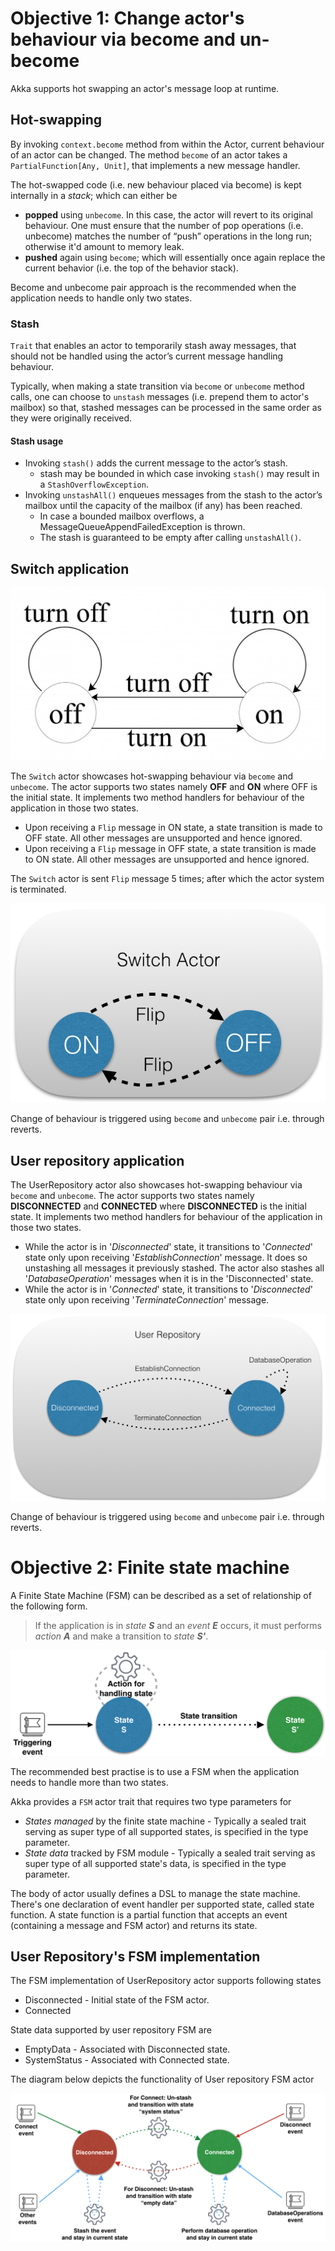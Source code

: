 Objective 1: Change actor's behaviour via become and un-become
================================================================

Akka supports hot swapping an actor's message loop at runtime.    

## Hot-swapping

By invoking `context.become` method from within the Actor, current behaviour of an actor can be changed. The method `become` of an actor takes a `PartialFunction[Any, Unit]`, that implements a new message handler.

The hot-swapped code (i.e. new behaviour placed via become) is kept internally in a _stack_; which can either be 
* **popped** using `unbecome`. In this case, the actor will revert to its original behaviour. One must ensure that the number of pop operations (i.e. unbecome) matches the number of “push” operations in the long run; otherwise it'd amount to memory leak. 
* **pushed** again using `become`; which will essentially once again replace the current behavior (i.e. the top of the behavior stack).

Become and unbecome pair approach is the recommended when the application needs to handle only two states.

### Stash

`Trait` that enables an actor to temporarily stash away messages, that should not be handled using the actor’s current message handling behaviour.

Typically, when making a state transition via `become` or `unbecome` method calls, one can choose to `unstash` messages (i.e. prepend them to actor's mailbox) so that, stashed messages can be processed in the same order as they were originally received.
 
#### Stash usage
 
 * Invoking `stash()` adds the current message to the actor’s stash. 
    * stash may be bounded in which case invoking `stash()` may result in a `StashOverflowException`.
 * Invoking `unstashAll()` enqueues messages from the stash to the actor’s mailbox until the capacity of the mailbox (if any) has been reached.
    * In case a bounded mailbox overflows, a MessageQueueAppendFailedException is thrown.
    * The stash is guaranteed to be empty after calling `unstashAll()`.

## Switch application

![Switch logic](docs/switch.jpg)

The `Switch` actor showcases hot-swapping behaviour via `become` and `unbecome`. 
The actor supports two states namely **OFF** and **ON** where OFF is the initial state. It implements two method handlers for behaviour of the application in those two states.
 * Upon receiving a `Flip` message in ON state, a state transition is made to OFF state. All other messages are unsupported and hence ignored.
 * Upon receiving a `Flip` message in OFF state, a state transition is made to ON state. All other messages are unsupported and hence ignored.

The `Switch` actor is sent `Flip` message 5 times; after which the actor system is terminated.

![Switch application](docs/switch.png)

Change of behaviour is triggered using `become` and `unbecome` pair i.e. through reverts.


## User repository application

The UserRepository actor also showcases hot-swapping behaviour via `become` and `unbecome`. 
The actor supports two states namely **DISCONNECTED** and **CONNECTED** where **DISCONNECTED** is the initial state. It implements two method handlers for behaviour of the application in those two states.
* While the actor is in '_Disconnected_' state, it transitions to '_Connected_' state only upon receiving '_EstablishConnection_' message. It does so unstashing all messages it previously stashed. The actor also stashes all '_DatabaseOperation_' messages when it is in the 'Disconnected' state.
* While the actor is in '_Connected_' state, it transitions to '_Disconnected_' state only upon receiving '_TerminateConnection_' message.
  
![User repository application](docs/user-repository.png)

Change of behaviour is triggered using `become` and `unbecome` pair i.e. through reverts.

Objective 2: Finite state machine
================================================================

A Finite State Machine (FSM) can be described as a set of relationship of the following form.

> If the application is in _state_ **_S_** and an _event_ **_E_** occurs, it must performs _action_ **_A_** and make a transition to _state_ **_S'_**. 

![Finite state machine](docs/FSM.png)

The recommended best practise is to use a FSM when the application needs to handle more than two states. 

Akka provides a `FSM` actor trait that requires two type parameters for 
 * _States managed_ by the finite state machine - Typically a sealed trait serving as super type of all supported states, is specified in the type parameter.
 * _State data_ tracked by FSM module - Typically a sealed trait serving as super type of all supported state's data, is specified in the type parameter.

The body of actor usually defines a DSL to manage the state machine. There's one declaration of event handler per supported state, called state function.
  A state function is a partial function that accepts an event (containing a message and FSM actor) and returns its state. 
  
## User Repository's FSM implementation
  
  The FSM implementation of UserRepository actor supports following states 
  * Disconnected - Initial state of the FSM actor.
  * Connected
  
  State data supported by user repository FSM are
  * EmptyData - Associated with Disconnected state.
  * SystemStatus - Associated with Connected state.
  
  The diagram below depicts the functionality of User repository FSM actor
  
  ![User repository FSM](docs/user-repository-fsm.png)